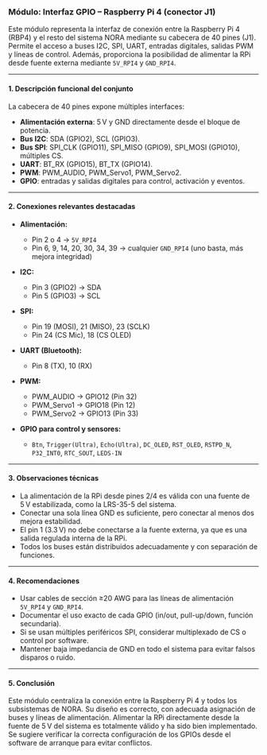 ### Módulo: Interfaz GPIO – Raspberry Pi 4 (conector J1)

Este módulo representa la interfaz de conexión entre la Raspberry Pi 4 (RBP4) y el resto del sistema NORA mediante su cabecera de 40 pines (J1). Permite el acceso a buses I2C, SPI, UART, entradas digitales, salidas PWM y líneas de control. Además, proporciona la posibilidad de alimentar la RPi desde fuente externa mediante `5V_RPI4` y `GND_RPI4`.

---

#### 1. Descripción funcional del conjunto

La cabecera de 40 pines expone múltiples interfaces:

* **Alimentación externa**: 5 V y GND directamente desde el bloque de potencia.
* **Bus I2C**: SDA (GPIO2), SCL (GPIO3).
* **Bus SPI**: SPI\_CLK (GPIO11), SPI\_MISO (GPIO9), SPI\_MOSI (GPIO10), múltiples CS.
* **UART**: BT\_RX (GPIO15), BT\_TX (GPIO14).
* **PWM**: PWM\_AUDIO, PWM\_Servo1, PWM\_Servo2.
* **GPIO**: entradas y salidas digitales para control, activación y eventos.

---

#### 2. Conexiones relevantes destacadas

* **Alimentación:**

  * Pin 2 o 4 → `5V_RPI4`
  * Pin 6, 9, 14, 20, 30, 34, 39 → cualquier `GND_RPI4` (uno basta, más mejora integridad)

* **I2C:**

  * Pin 3 (GPIO2) → SDA
  * Pin 5 (GPIO3) → SCL

* **SPI:**

  * Pin 19 (MOSI), 21 (MISO), 23 (SCLK)
  * Pin 24 (CS Mic), 18 (CS OLED)

* **UART (Bluetooth):**

  * Pin 8 (TX), 10 (RX)

* **PWM:**

  * PWM\_AUDIO → GPIO12 (Pin 32)
  * PWM\_Servo1 → GPIO18 (Pin 12)
  * PWM\_Servo2 → GPIO13 (Pin 33)

* **GPIO para control y sensores:**

  * `Btn`, `Trigger(Ultra)`, `Echo(Ultra)`, `DC_OLED`, `RST_OLED`, `RSTPD_N`, `P32_INT0`, `RTC_SOUT`, `LEDS-IN`

---

#### 3. Observaciones técnicas

* La alimentación de la RPi desde pines 2/4 es válida con una fuente de 5 V estabilizada, como la LRS-35-5 del sistema.
* Conectar una sola línea GND es suficiente, pero conectar al menos dos mejora estabilidad.
* El pin 1 (3.3 V) no debe conectarse a la fuente externa, ya que es una salida regulada interna de la RPi.
* Todos los buses están distribuidos adecuadamente y con separación de funciones.

---

#### 4. Recomendaciones

* Usar cables de sección ≥20 AWG para las líneas de alimentación `5V_RPI4` y `GND_RPI4`.
* Documentar el uso exacto de cada GPIO (in/out, pull-up/down, función secundaria).
* Si se usan múltiples periféricos SPI, considerar multiplexado de CS o control por software.
* Mantener baja impedancia de GND en todo el sistema para evitar falsos disparos o ruido.

---

#### 5. Conclusión

Este módulo centraliza la conexión entre la Raspberry Pi 4 y todos los subsistemas de NORA. Su diseño es correcto, con adecuada asignación de buses y líneas de alimentación. Alimentar la RPi directamente desde la fuente de 5 V del sistema es totalmente válido y ha sido bien implementado. Se sugiere verificar la correcta configuración de los GPIOs desde el software de arranque para evitar conflictos.
